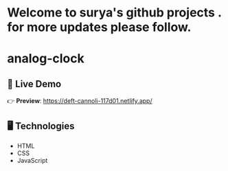 

# Welcome to surya's github projects . for more updates please follow.



# analog-clock



## 🔴 Live Demo

👉 **Preview**: https://deft-cannoli-117d01.netlify.app/

## 🖥️ Technologies

- HTML
- CSS
- JavaScript

